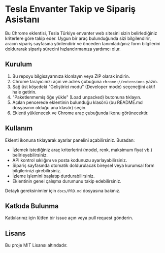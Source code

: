 # Tesla Envanter Takip ve Sipariş Asistanı

Bu Chrome eklentisi, Tesla Türkiye envanter web sitesini sizin belirlediğiniz kriterlere göre takip eder.
Uygun bir araç bulunduğunda sizi bilgilendirir, aracın sipariş sayfasına yönlendirir ve önceden tanımladığınız form bilgilerini doldurarak sipariş sürecini hızlandırmanıza yardımcı olur.

## Kurulum

1.  Bu repoyu bilgisayarınıza klonlayın veya ZIP olarak indirin.
2.  Chrome tarayıcınızı açın ve adres çubuğuna `chrome://extensions` yazın.
3.  Sağ üst köşedeki "Geliştirici modu" (Developer mode) seçeneğini aktif hale getirin.
4.  "Paketlenmemiş öğe yükle" (Load unpacked) butonuna tıklayın.
5.  Açılan pencerede eklentinin bulunduğu klasörü (bu README.md dosyasının olduğu ana klasör) seçin.
6.  Eklenti yüklenecek ve Chrome araç çubuğunda ikonu görünecektir.

## Kullanım

Eklenti ikonuna tıklayarak ayarlar panelini açabilirsiniz. Buradan:

-   İzlemek istediğiniz araç kriterlerini (model, renk, maksimum fiyat vb.) belirleyebilirsiniz.
-   API kontrol sıklığını ve posta kodunuzu ayarlayabilirsiniz.
-   Sipariş sayfasında otomatik doldurulacak bireysel veya kurumsal form bilgilerinizi girebilirsiniz.
-   İzleme işlemini başlatıp durdurabilirsiniz.
-   Eklentinin genel çalışma durumunu takip edebilirsiniz.

Detaylı gereksinimler için `docs/PRD.md` dosyasına bakınız.

## Katkıda Bulunma

Katkılarınız için lütfen bir issue açın veya pull request gönderin.

## Lisans

Bu proje MIT Lisansı altındadır. 